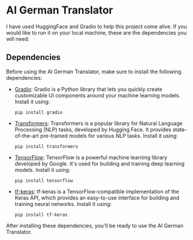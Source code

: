 # AI German Translator

I have used HuggingFace and Gradio to help this project come alive. If you would like to run it on your local machine, these are the dependencies you will need:

## Dependencies

Before using the AI German Translator, make sure to install the following dependencies:

- [Gradio](https://pypi.org/project/gradio/): Gradio is a Python library that lets you quickly create customizable UI components around your machine learning models. Install it using:
  
  ```pip install gradio```

- [Transformers](https://huggingface.co/transformers/): Transformers is a popular library for Natural Language Processing (NLP) tasks, developed by Hugging Face. It provides state-of-the-art pre-trained models for various NLP tasks. Install it using:
  
  ```pip install transformers```

- [TensorFlow](https://www.tensorflow.org/): TensorFlow is a powerful machine learning library developed by Google. It's used for building and training deep learning models. Install it using:
  
  ```pip install tensorflow```

- [tf-keras](https://pypi.org/project/tf-keras/): tf-keras is a TensorFlow-compatible implementation of the Keras API, which provides an easy-to-use interface for building and training neural networks. Install it using:
  
  ```pip install tf-keras```

After installing these dependencies, you'll be ready to use the AI German Translator.
